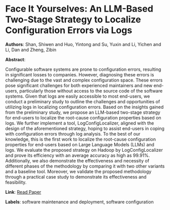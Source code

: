 # Face It Yourselves: An LLM-Based Two-Stage Strategy to Localize Configuration Errors via Logs

**Authors**: Shan, Shiwen and Huo, Yintong and Su, Yuxin and Li, Yichen and Li, Dan and Zheng, Zibin

**Abstract**:

Configurable software systems are prone to configuration errors, resulting in significant losses to companies. However, diagnosing these errors is challenging due to the vast and complex configuration space. These errors pose significant challenges for both experienced maintainers and new end-users, particularly those without access to the source code of the software systems. Given that logs are easily accessible to most end-users, we conduct a preliminary study to outline the challenges and opportunities of utilizing logs in localizing configuration errors. Based on the insights gained from the preliminary study, we propose an LLM-based two-stage strategy for end-users to localize the root-cause configuration properties based on logs. We further implement a tool, LogConfigLocalizer, aligned with the design of the aforementioned strategy, hoping to assist end-users in coping with configuration errors through log analysis. To the best of our knowledge, this is the first work to localize the root-cause configuration properties for end-users based on Large Language Models (LLMs) and logs. We evaluate the proposed strategy on Hadoop by LogConfigLocalizer and prove its efficiency with an average accuracy as high as 99.91\%. Additionally, we also demonstrate the effectiveness and necessity of different phases of the methodology by comparing it with two other variants and a baseline tool. Moreover, we validate the proposed methodology through a practical case study to demonstrate its effectiveness and feasibility.

**Link**: [Read Paper](https://doi.org/10.1145/3650212.3652106)

**Labels**: software maintenance and deployment, software configuration
